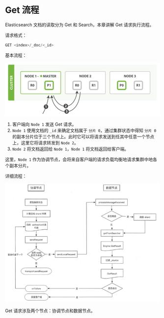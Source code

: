 # Get 流程

Elasticsearch 文档的读取分为 Get 和 Search，本章讲解 Get 请求执行流程。

请求格式：

```C
GET <index>/_doc/<_id>
```

基本流程：

<div align="left">
    <img src="https://github.com/lazecoding/Note/blob/main/images/es/Get基本流程.png" width="600px">
</div>

1. 客户端向 `Node 1` 发送 Get 请求。
2. `Node 1` 使用文档的 `_id` 来确定文档属于 `分片 0`，通过集群状态中得知 `分片 0` 的副本分片位于三个节点上。此时它可以将请求发送到任其中任意一个节点上，这里它将请求转发到 `Node 2`。
3. `Node 2` 将文档返回给 `Node 1`，`Node 1` 将文档返回给客户端。

这里，`Node 1` 作为协调节点，会将来自客户端的请求负载均衡地请求集群中地各个副本分片。

详细流程：

<div align="left">
    <img src="https://github.com/lazecoding/Note/blob/main/images/es/Get详细流程.png" width="600px">
</div>

Get 请求涉及两个节点：协调节点和数据节点。